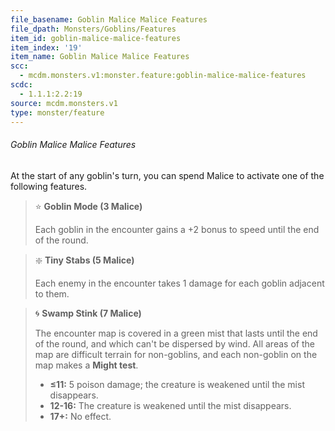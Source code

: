 ```yaml
---
file_basename: Goblin Malice Malice Features
file_dpath: Monsters/Goblins/Features
item_id: goblin-malice-malice-features
item_index: '19'
item_name: Goblin Malice Malice Features
scc:
  - mcdm.monsters.v1:monster.feature:goblin-malice-malice-features
scdc:
  - 1.1.1:2.2:19
source: mcdm.monsters.v1
type: monster/feature
---
```


###### Goblin Malice Malice Features

At the start of any goblin's turn, you can spend Malice to activate one of the following features.

<!-- -->
> ⭐️ **Goblin Mode (3 Malice)**
>
> Each goblin in the encounter gains a +2 bonus to speed until the end of the round.

<!-- -->
> ❇️ **Tiny Stabs (5 Malice)**
>
> Each enemy in the encounter takes 1 damage for each goblin adjacent to them.

<!-- -->
> 🌀 **Swamp Stink (7 Malice)**
>
> The encounter map is covered in a green mist that lasts until the end of the round, and which can't be dispersed by wind. All areas of the map are difficult terrain for non-goblins, and each non-goblin on the map makes a **Might test**.
>
> - **≤11:** 5 poison damage; the creature is weakened until the mist disappears.
> - **12-16:** The creature is weakened until the mist disappears.
> - **17+:** No effect.
